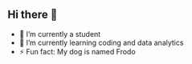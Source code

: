 ## Hi there 👋
- 🔭 I’m currently a student
- 🌱 I’m currently learning coding and data analytics
- ⚡ Fun fact: My dog is named Frodo

<!--
**BadLokiKills/BadLokiKills** is a ✨ _special_ ✨ repository because its `README.md` (this file) appears on your GitHub profile.
-->
